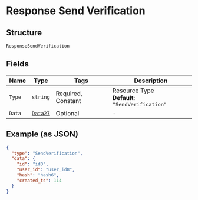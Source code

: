 
# Response Send Verification

## Structure

`ResponseSendVerification`

## Fields

| Name | Type | Tags | Description |
|  --- | --- | --- | --- |
| `Type` | `string` | Required, Constant | Resource Type<br>**Default**: `"SendVerification"` |
| `Data` | [`Data27`](../../doc/models/data-27.md) | Optional | - |

## Example (as JSON)

```json
{
  "type": "SendVerification",
  "data": {
    "id": "id0",
    "user_id": "user_id8",
    "hash": "hash6",
    "created_ts": 114
  }
}
```

